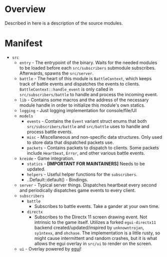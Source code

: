 # Overview
Described in here is a description of the source modules. 
# Manifest
- ``src``
    - ``entry`` - The entrypoint of the binary. Waits for the needed modules to be loaded before each ``src/subscribers`` submodule subscribes. Afterwards, spawns the ``src/server``.
    - ``battle`` - The heart of this module is ``BattleContext``, which keeps track of battle events and dispatches the events to clients. ``BattleContext::handle_event`` is only called in ``src/subscribers/battle`` to handle and process the incoming event.
    - ``lib`` - Contains some macros and the address of the necessary module handle in order to initialize this module's own statics.
    - ``logging`` - Just logging implementation for console/file/UI
    - ``models``
        - ``events`` - Contains the ``Event`` variant struct enums that both ``src/subscribers/battle`` and ``src/battle`` uses to handle and process battle events.
        - ``misc`` - Miscellaneous and non-specific data structures. Only used to store data that dispatched packets use.
        - ``packets`` - Contains packets to dispatch to clients. Some packets include ``Heartbeat``, ``Error``, and other various battle events.
    - ``kreide`` - Game integration.
        - ``statics`` - **[IMPORTANT FOR MAINTAINERS]** Needs to be updated.
        - ``helpers`` - Useful helper functions for the ``subscribers``.
        - \.\.Default::default() - Bindings.
    - ``server`` - Typical server things. Dispatches heartbeat every second and periodically dispatches game events to every client. 
     - ``subscribers``
        - ``battle``
            - Subscribes to battle events. Take a gander at your own time.
        - ``directx``
            -  Subscribes to the Directx 11 screen drawing event. Not intrinsic to the game itself. Utilizes a forked ``egui-directx11`` backend created/updated/inspired by ``unknowntrojan``, ``sy1ntexx``, and ``ohchase``. The implementation is a little rusty, so might cause intermittent and random crashes, but it is what allows the egui overlay in ``src/ui`` to render on the screen.
    -  ``ui`` - Overlay powered by [egui](https://github.com/emilk/egui)!